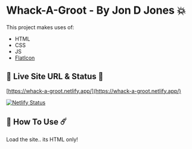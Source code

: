 # Whack-A-Groot - By Jon D Jones 💥

This project makes uses of:

- HTML
- CSS
- JS
- [FlatIcon](https://www.flaticon.com/)

## 👻 Live Site URL & Status 👺

[https://whack-a-groot.netlify.app/](https://whack-a-groot.netlify.app/)

[![Netlify Status](https://api.netlify.com/api/v1/badges/80b12165-5bea-4516-8bae-97b88320a089/deploy-status)](https://app.netlify.com/sites/whack-a-groot/deploys)

## 👾 How To Use ☄️

Load the site.. its HTML only!
